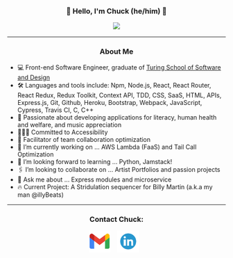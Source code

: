 
<h3 align="center">🥁 Hello, I'm Chuck (he/him) 🥁</h3>
<p align="center">
  <img src="https://github-readme-stats.vercel.app/api?username=percworld&show_icons=true&theme=dracula"/>
</p>

---
<h3 align="center">About Me</h3>
<p align="center">
  <ul>
    <li>
      💻  Front-end Software Engineer, graduate of <a href="https://turing.edu/"> Turing School of Software and Design</a>
    </li>
    <li>
      🛠  Languages and tools include: Npm, Node.js, React, React Router, React Redux, Redux Toolkit, Context API, TDD, CSS, SaaS, HTML, APIs,
      Express.js, Git, Github, Heroku, Bootstrap, Webpack, JavaScript, Cypress, Travis CI, C, C++
    </li>
    <li>
      🌱  Passionate about developing applications for literacy, human health and welfare, and music appreciation
    </li>
    <li>
      🏄🏼‍♂️  Committed to Accessibility 
    </li>
    <li>
      🔋  Facilitator of team collaboration optimization
    </li>
    <li>
       🔭 I’m currently working on ... AWS Lambda (FaaS) and Tail Call Optimization
    </li>
    <li>
       🎯 I’m looking forward to learning ... Python, Jamstack!
    </li>
    <li>
       🖇 I’m looking to collaborate on ... Artist Portfolios and passion projects
    </li> 
    <li>
       💬 Ask me about ... Express modules and microservice
    </li>
    <li>
      🔥 Current Project: A Stridulation sequencer for Billy Martin (a.k.a my man @illyBeats)
    </li>
  </ul>
</p>

---

<h3 align="center">Contact Chuck:</h3>

<p align="center">
  <a href="mailto:chuck.morris.303@gmail.com" target="_blank"><img alt='turing logo' title='turing.edu' height="50" src="/gmail.png"></a> &nbsp;&nbsp;
  <a href="https://www.linkedin.com/in/chuck-morris-56819918/" target="_blank"><img alt='turing logo' title='turing.edu' height="50" src="/linkedin.png"></a> &nbsp;&nbsp;
</p><br>


<!--
**percworld/percworld** is a ✨ _special_ ✨ repository because its `README.md` (this file) appears on your GitHub profile.

Here are some ideas to get you started:

- 🔭 I’m currently working on ...
- 🌱 I’m currently learning ...
- 👯 I’m looking to collaborate on ...
- 🤔 I’m looking for help with ...
- 💬 Ask me about ...
- 📫 How to reach me: ...
- 😄 Pronouns: ...
- ⚡ Fun fact: ...
-->
